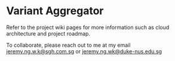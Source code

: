# Variant Aggregator
Refer to the project wiki pages for more information such as cloud architecture and project roadmap. 

To collaborate, please reach out to me at my email jeremy.ng.w.k@sgh.com.sg or jeremy.ng.wk@duke-nus.edu.sg
